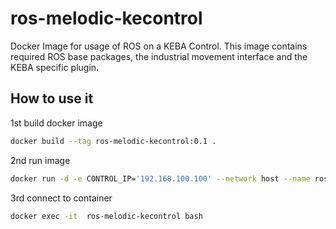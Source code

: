 # ros-melodic-kecontrol

Docker Image for usage of ROS on a KEBA Control. This image contains required ROS base packages, the industrial movement interface and the KEBA specific plugin.

## How to use it

1st build docker image
```bash
docker build --tag ros-melodic-kecontrol:0.1 .
```

2nd run image
```bash
docker run -d -e CONTROL_IP='192.168.100.100' --network host --name ros-melodic-kecontrol -it ros-melodic-kecontrol:0.1 
```

3rd connect to container
```bash
docker exec -it  ros-melodic-kecontrol bash
```